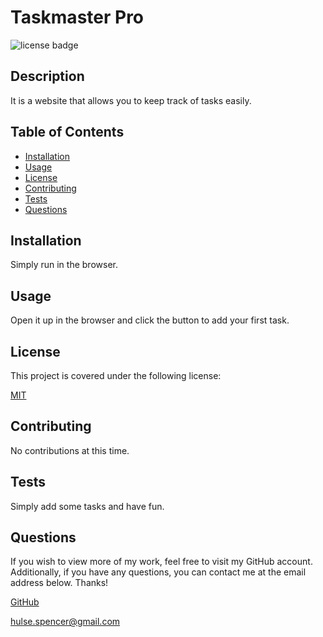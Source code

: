 # Taskmaster Pro

![license badge](https://img.shields.io/badge/license-MIT-brightgreen)

## Description

It is a website that allows you to keep track of tasks easily.

## Table of Contents

- [Installation](#installation)
- [Usage](#usage)
- [License](#license)
- [Contributing](#contributing)
- [Tests](#tests)
- [Questions](#questions)
  <a name="installation"></a>

## Installation

Simply run in the browser.
<a name="usage"></a>

## Usage

Open it up in the browser and click the button to add your first task.
<a name="license"></a>

## License

This project is covered under the following license:

[MIT](https://www.mit.edu/~amini/LICENSE.md)

<a name="contributing"></a>

## Contributing

No contributions at this time.
<a name="tests"></a>

## Tests

Simply add some tasks and have fun.
<a name="questions"></a>

## Questions

If you wish to view more of my work, feel free to visit my GitHub account. Additionally, if you have any questions, you can contact me at the email address below. Thanks!

[GitHub](https://github.com/SpencerHulse)

<hulse.spencer@gmail.com>
